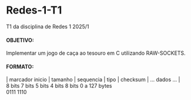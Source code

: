 # Redes-1-T1

T1 da disciplina de Redes 1 2025/1
#### OBJETIVO:
Implementar um jogo de caça ao tesouro em C utilizando RAW-SOCKETS.

#### FORMATO:
| marcador inicio | tamanho | sequencia |  tipo   | checksum |              … dados …                |  
      8 bits         7 bits     5 bits    4 bits     8 bits               0 a 127 bytes  
    0111 1110   
